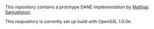 This repository contains a prototype DANE implementation by
[Mathias Samuelsson](https://github.com/mathiassamuelson).

This respository is currently set up build with OpenSSL 1.0.0e.
